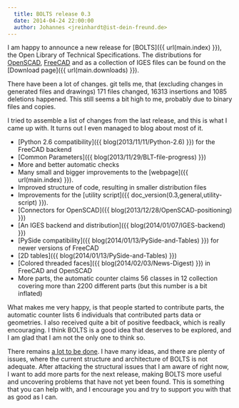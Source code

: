 ```yaml
---
  title: BOLTS release 0.3
  date: 2014-04-24 22:00:00
  author: Johannes <jreinhardt@ist-dein-freund.de>
---
```


I am happy to announce a new release for [BOLTS]({{ url(main.index) }}),
the Open Library of Technical Specifications. The distributions for
[OpenSCAD](http://www.openscad.org/), [FreeCAD](http://freecadweb.org/) and as
a collection of IGES files can be found on the [Download
page]({{ url(main.downloads) }}).

<!-- more -->

There have been a lot of changes. git tells me, that (excluding changes in
generated files and drawings) 171 files changed, 16313 insertions and 1085
deletions happened. This still seems a bit high to me, probably due to binary
files and copies.

I tried to assemble a list of changes from the last release, and this is what I
came up with. It turns out I even managed to blog about most of it.

* [Python 2.6 compatibility]({{ blog(2013/11/11/Python-2.6) }}) for the FreeCAD backend
* [Common Parameters]({{ blog(2013/11/29/BLT-file-progress) }})
* More and better automatic checks
* Many small and bigger improvements to the [webpage]({{ url(main.index) }}).
* Improved structure of code, resulting in smaller distribution files
* Improvements for the [utility script]({{ doc_version(0.3,general,utility-script) }}).
* [Connectors for OpenSCAD]({{ blog(2013/12/28/OpenSCAD-positioning) }})
* [An IGES backend and distribution]({{ blog(2014/01/07/IGES-backend) }})
* [PySide compatibility]({{ blog(2014/01/13/PySide-and-Tables) }}) for newer versions of FreeCAD
* [2D tables]({{ blog(2014/01/13/PySide-and-Tables) }})
* [Colored threaded faces]({{ blog(2014/02/03/News-Digest) }}) in FreeCAD and OpenSCAD
* More parts, the automatic counter claims 56 classes in 12 collection covering more than 2200 different parts (but this number is a bit inflated)

What makes me very happy, is that people started to contribute parts, the
automatic counter lists 6 individuals that contributed parts data or
geometries. I also received quite a bit of positive feedback, which is really
encouraging. I think BOLTS is a good idea that deserves to be explored, and I
am glad that I am not the only one to think so.

There remains [a lot to be done](https://github.com/jreinhardt/BOLTS/issues?state=open).
I have many ideas, and there are plenty of issues, where the current structure
and architecture of BOLTS is not adequate. After attacking the structural
issues that I am aware of right now, I want to add more parts for the next
release, making BOLTS more useful and uncovering problems that have not yet
been found.  This is something that you can help with, and I encourage you and
try to support you with that as good as I can.
